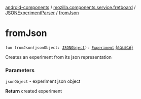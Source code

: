 [android-components](../../index.md) / [mozilla.components.service.fretboard](../index.md) / [JSONExperimentParser](index.md) / [fromJson](./from-json.md)

# fromJson

`fun fromJson(jsonObject: `[`JSONObject`](https://developer.android.com/reference/org/json/JSONObject.html)`): `[`Experiment`](../-experiment/index.md) [(source)](https://github.com/mozilla-mobile/android-components/blob/master/components/service/fretboard/src/main/java/mozilla/components/service/fretboard/JSONExperimentParser.kt#L26)

Creates an experiment from its json representation

### Parameters

`jsonObject` - experiment json object

**Return**
created experiment

